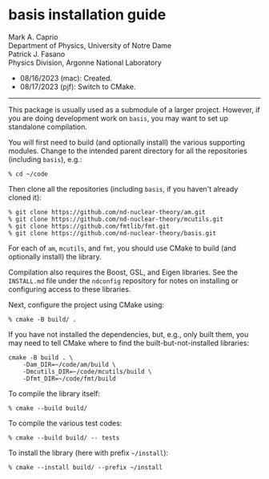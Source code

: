 # basis installation guide #

Mark A. Caprio  
Department of Physics, University of Notre Dame  
Patrick J. Fasano  
Physics Division, Argonne National Laboratory

+ 08/16/2023 (mac): Created.
+ 08/17/2023 (pjf): Switch to CMake.

----------------------------------------------------------------

This package is usually used as a submodule of a larger project.  However, if
you are doing development work on `basis`, you may want to set up standalone
compilation.

You will first need to build (and optionally install) the various supporting
modules.  Change to the intended parent directory for all the repositories
(including `basis`), e.g.:

  ~~~~~~~~~~~~~~~~
  % cd ~/code
  ~~~~~~~~~~~~~~~~

Then clone all the repositories (including `basis`, if you haven't already
cloned it):

  ~~~~~~~~~~~~~~~~~~~~~~~~~~~~~~~~~~~~~~~~~~~~~~~~~~~~~~~~~~~~~~~~
  % git clone https://github.com/nd-nuclear-theory/am.git
  % git clone https://github.com/nd-nuclear-theory/mcutils.git
  % git clone https://github.com/fmtlib/fmt.git
  % git clone https://github.com/nd-nuclear-theory/basis.git
  ~~~~~~~~~~~~~~~~~~~~~~~~~~~~~~~~~~~~~~~~~~~~~~~~~~~~~~~~~~~~~~~~

For each of `am`, `mcutils`, and `fmt`, you should use CMake to build (and
optionally install) the library.

Compilation also requires the Boost, GSL, and Eigen libraries. See the
`INSTALL.md` file under the `ndconfig` repository for notes on installing or
configuring access to these libraries.

Next, configure the project using CMake using:

  ~~~~~~~~~~~~~~~~~~~~~~~~~~~~~~~~~~~~~~~~~~~~~~~~~~~~~~~~~~~~~~~~
  % cmake -B build/ .
  ~~~~~~~~~~~~~~~~~~~~~~~~~~~~~~~~~~~~~~~~~~~~~~~~~~~~~~~~~~~~~~~~

If you have not installed the dependencies, but, e.g., only built them, you may
need to tell CMake where to find the built-but-not-installed libraries:

  ~~~~~~~~~~~~~~~~~~~~~~~~~~~~~~~~~~~~~~~~~~~~~~~~~~~~~~~~~~~~~~~~
  cmake -B build . \
      -Dam_DIR=~/code/am/build \
      -Dmcutils_DIR=~/code/mcutils/build \
      -Dfmt_DIR=~/code/fmt/build
  ~~~~~~~~~~~~~~~~~~~~~~~~~~~~~~~~~~~~~~~~~~~~~~~~~~~~~~~~~~~~~~~~

To compile the library itself:

  ~~~~~~~~~~~~~~~~
  % cmake --build build/
  ~~~~~~~~~~~~~~~~

To compile the various test codes:

  ~~~~~~~~~~~~~~~~
  % cmake --build build/ -- tests
  ~~~~~~~~~~~~~~~~

To install the library (here with prefix `~/install`):
  ~~~~~~~~~~~~~~~~
  % cmake --install build/ --prefix ~/install
  ~~~~~~~~~~~~~~~~
